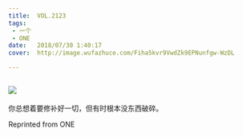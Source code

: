 ```yaml
---
title:	VOL.2123
tags:
 - 一个
 - ONE
date:	2018/07/30 1:40:17
cover:	http://image.wufazhuce.com/Fiha5kvr9VwdZk9EPNunfgw-WzDL

---
```

![](http://image.wufazhuce.com/Fiha5kvr9VwdZk9EPNunfgw-WzDL)
---

你总想着要修补好一切，但有时根本没东西破碎。
 
Reprinted from ONE
